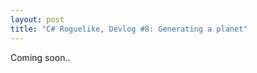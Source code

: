 ```yaml
---
layout: post
title: "C# Roguelike, Devlog #8: Generating a planet"
---
```


Coming soon..

<!--

- [Jasper Flick, Cube Sphere: Going from Cube to Sphere](https://catlikecoding.com/unity/tutorials/procedural-meshes/cube-sphere/)
- [Amit Patel, Wraparound square tile maps on a sphere](https://www.redblobgames.com/x/1938-square-tiling-of-sphere/)
- [Zucker, M., & Higashi, Y. (2018): Cube-to-sphere projections for procedural texturing and beyond](https://www.jcgt.org/published/0007/02/01/paper-lowres.pdf)
- [Dimitrijević, A., Lambers, M., & Rančić, D. (2016): Comparison of spherical cube map projections used in planet-sized terrain rendering](http://casopisi.junis.ni.ac.rs/index.php/FUMathInf/article/viewFile/871/pdf_75)
- [Lambers, M. (2019): Survey of Cube Mapping Methods in Interactive Computer Graphics](https://marlam.de/publications/cubemaps/lambers2019cubemaps.pdf)
- [Lu, F., Song, Z., & Fang, X. (2014): Generation of orthogonal curvilinear grids on the sphere surface based on Laplace-Beltrami equations](https://iopscience.iop.org/article/10.1088/1755-1315/19/1/012012/pdf)

> ?.cs

```csharp

```
-->